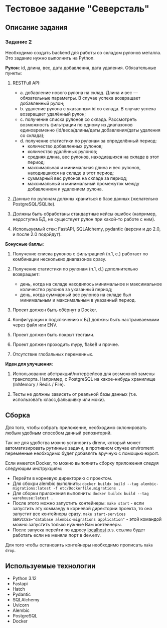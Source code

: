 # __Тестовое задание "Северсталь"__

## __Описание задания__
### Задание 2

Необходимо создать backend для работы со складом рулонов металла. Это задание нужно выполнить на Python.

__Рулон__: id, длина, вес, дата добавления, дата удаления.
Обязательные пункты:

1. RESTFull API:
   - a. добавление нового рулона на склад. Длина и вес — обязательные параметры. В случае успеха возвращает добавленный рулон;
   - b. удаление рулона с указанным id со склада. В случае успеха возвращает удалённый рулон;
   - c. получение списка рулонов со склада. Рассмотреть возможность фильтрации по одному из диапазонов единовременно (id/веса/длины/даты добавления/даты удаления со склада);
   - d. получение статистики по рулонам за определённый период:
        - количество добавленных рулонов;
        - количество удалённых рулонов;
        - средняя длина, вес рулонов, находившихся на складе в этот период;
        - максимальная и минимальная длина и вес рулонов, находившихся на складе в этот период;
        - суммарный вес рулонов на складе за период;
        - максимальный и минимальный промежуток между добавлением и удалением рулона.

2. Данные по рулонам должны храниться в базе данных (желательно
PostgreSQL/SQLite).

3. Должны быть обработаны стандартные кейсы ошибок (например, недоступна БД, не существует рулон при какой-то работе с ним).

4. Используемый стек: FastAPI, SQLAlchemy, pydantic (версии и до 2.0, и после 2.0 подойдут).

__Бонусные баллы__:

1. Получение списка рулонов с фильтрацией (п.1, с.) работает по комбинации нескольких диапазонов сразу.

2. Получение статистики по рулонам (п.1, d.) дополнительно возвращает:
    - день, когда на складе находилось минимальное и максимальное
количество рулонов за указанный период;
    - день, когда суммарный вес рулонов на складе был минимальным и максимальным в указанный период.

3. Проект должен быть обёрнут в Docker.

4. Конфигурации к подключению к БД должны быть настраиваемыми через файл или ENV.

5. Проект должен быть покрыт тестами.

6. Проект должен проходить mypy, flake8 и прочее.

7. Отсутствие глобальных переменных.

__Идеи для улучшения__:

1. Использование абстракций/интерфейсов для возможной замены транспорта. Например, с PostgreSQL на какое-нибудь хранилище (InMemory / Redis / File).

2. Тесты не должны зависеть от реальной базы данных (т.е. использовать класс,фальшивку или моки).

## __Сборка__
Для того, чтобы собрать приложение, необходимо склонировать любым удобным способом данный репозиторий.

Так же для удобства можно установить direnv, который может автоматизировать рутинные задачи, в противном случае enviroment переменные необходимо будет добавлять вручную с помощью export.

Если имеется Docker, то можно выполнить сборку приложения следуя следующим инструкциям:

- Перейти в корневую директорию с проектом.
- Для сбокри alembic выполнить:
        ``` docker buildx build --tag alembic-migrations:latest -f etc/Dockerfile.migrations . ```
- Для сборки приложения выполнить:
        ``` docker buildx build --tag warehouse:latest . ```
- После этого можно запустить контейнеры:
 ``` make start ``` - если запустить эту комманду в корневой директории проекта, то она запустит все контейнеры сразу.
 ``` make start-services SERVICES="database alembic-migrations application" ``` - этой командой можно запустить только нужные Вам контейнеры.
- После запуска перейти по адресу [localhost](http://localhost:8000/swagger-ui#/) p.s. ссылка будет работать если не меняли порт в dev.env.
 
 Для того чтобы остановить контейнеры необходимо прописать ``` make drop ```.

## __Используемые технологии__
- Python 3.12
- Fastapi
- Hatch
- Pydantic
- SQLAlchemy
- Uvicorn 
- Alembic
- PostgreSQL
- Docker